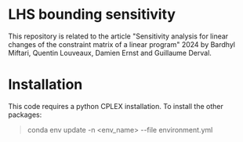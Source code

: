 # LHS bounding sensitivity
This repository is related to the article "Sensitivity analysis for linear changes of the constraint matrix of a linear program" 2024 by Bardhyl Miftari, Quentin Louveaux, Damien Ernst and Guillaume Derval.

# Installation
This code requires a python CPLEX installation.
To install the other packages: 
> conda env update -n <env_name> --file environment.yml
